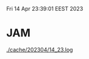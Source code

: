 Fri 14 Apr 23:39:01 EEST 2023
# JAM
<a href='./cache/202304/14_23.log'>./cache/202304/14_23.log</a>
